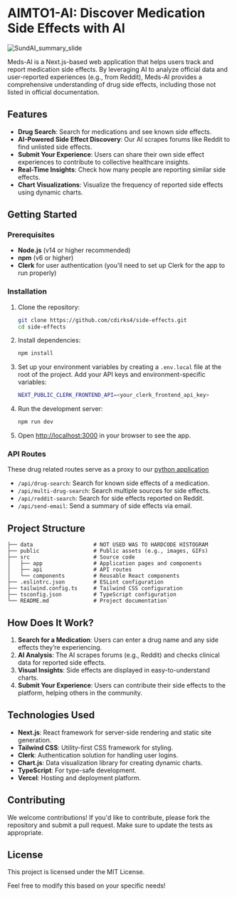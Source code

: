 
# AIMTO1-AI: Discover Medication Side Effects with AI

![SundAI_summary_slide](https://github.com/user-attachments/assets/237dfc0e-e280-4d78-ba49-8c3b23cfbce1)

Meds-AI is a Next.js-based web application that helps users track and report medication side effects. By leveraging AI to analyze official data and user-reported experiences (e.g., from Reddit), Meds-AI provides a comprehensive understanding of drug side effects, including those not listed in official documentation.

## Features

-   **Drug Search**: Search for medications and see known side effects.
-   **AI-Powered Side Effect Discovery**: Our AI scrapes forums like Reddit to find unlisted side effects.
-   **Submit Your Experience**: Users can share their own side effect experiences to contribute to collective healthcare insights.
-   **Real-Time Insights**: Check how many people are reporting similar side effects.
-   **Chart Visualizations**: Visualize the frequency of reported side effects using dynamic charts.

## Getting Started

### Prerequisites

-   **Node.js** (v14 or higher recommended)
-   **npm** (v6 or higher)
-   **Clerk** for user authentication (you'll need to set up Clerk for the app to run properly)

### Installation

1.  Clone the repository:
    ```sh 
    git clone https://github.com/cdirks4/side-effects.git
    cd side-effects
    ```		 
    
2.  Install dependencies:
    
	```sh
    npm install
    ```
3.  Set up your environment variables by creating a `.env.local` file at the root of the project. Add your API keys and environment-specific variables:
    
    ```sh
    NEXT_PUBLIC_CLERK_FRONTEND_API=<your_clerk_frontend_api_key>
4.  Run the development server:
    
    ```sh
    npm run dev
5.  Open [http://localhost:3000](http://localhost:3000) in your browser to see the app.
    

### API Routes
  These drug related routes serve as a proxy to our [python application](https://github.com/meghakalia/medication_sideeffects_hack/tree/main)
-   `/api/drug-search`: Search for known side effects of a medication.
-   `/api/multi-drug-search`: Search multiple sources for side effects.
-   `/api/reddit-search`: Search for side effects reported on Reddit.
-   `/api/send-email`: Send a summary of side effects via email.

## Project Structure
```
├── data                   # NOT USED WAS TO HARDCODE HISTOGRAM
├── public                 # Public assets (e.g., images, GIFs)
├── src                    # Source code
│   ├── app                # Application pages and components
│   ├── api                # API routes
│   └── components         # Reusable React components
├── .eslintrc.json         # ESLint configuration
├── tailwind.config.ts     # Tailwind CSS configuration
├── tsconfig.json          # TypeScript configuration
└── README.md              # Project documentation` 
```
## How Does It Work?

1.  **Search for a Medication**: Users can enter a drug name and any side effects they’re experiencing.
2.  **AI Analysis**: The AI scrapes forums (e.g., Reddit) and checks clinical data for reported side effects.
3.  **Visual Insights**: Side effects are displayed in easy-to-understand charts.
4.  **Submit Your Experience**: Users can contribute their side effects to the platform, helping others in the community.

## Technologies Used

-   **Next.js**: React framework for server-side rendering and static site generation.
-   **Tailwind CSS**: Utility-first CSS framework for styling.
-   **Clerk**: Authentication solution for handling user logins.
-   **Chart.js**: Data visualization library for creating dynamic charts.
-   **TypeScript**: For type-safe development.
-   **Vercel**: Hosting and deployment platform.


## Contributing

We welcome contributions! If you'd like to contribute, please fork the repository and submit a pull request. Make sure to update the tests as appropriate.

## License

This project is licensed under the MIT License.


Feel free to modify this based on your specific needs!
